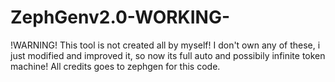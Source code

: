 # ZephGenv2.0-WORKING-
!WARNING!
This tool is not created all by myself! I don't own any of these, i just modified and improved it, so now its full auto and possibily infinite token machine!
All credits goes to zephgen for this code.
